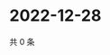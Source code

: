 # 2022-12-28

共 0 条

<!-- BEGIN WEIBO -->
<!-- 最后更新时间 Wed Dec 28 2022 19:11:03 GMT+0800 (China Standard Time) -->

<!-- END WEIBO -->
